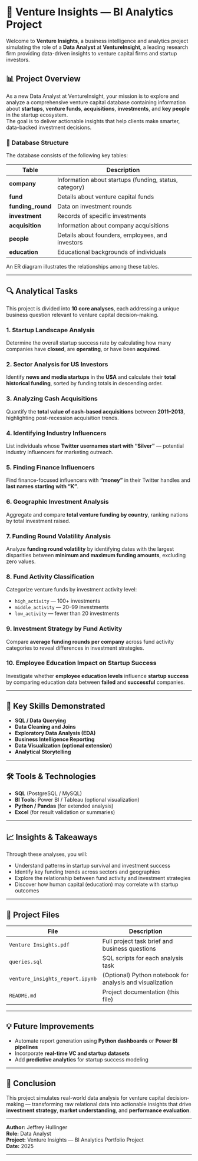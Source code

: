 # 🚀 Venture Insights — BI Analytics Project

Welcome to **Venture Insights**, a business intelligence and analytics project simulating the role of a **Data Analyst** at **VentureInsight**, a leading research firm providing data-driven insights to venture capital firms and startup investors.

## 📊 Project Overview

As a new Data Analyst at VentureInsight, your mission is to explore and analyze a comprehensive venture capital database containing information about **startups**, **venture funds**, **acquisitions**, **investments**, and **key people** in the startup ecosystem.  
The goal is to deliver actionable insights that help clients make smarter, data-backed investment decisions.

### 🧩 Database Structure

The database consists of the following key tables:

| Table | Description |
|--------|-------------|
| **company** | Information about startups (funding, status, category) |
| **fund** | Details about venture capital funds |
| **funding_round** | Data on investment rounds |
| **investment** | Records of specific investments |
| **acquisition** | Information about company acquisitions |
| **people** | Details about founders, employees, and investors |
| **education** | Educational backgrounds of individuals |

An ER diagram illustrates the relationships among these tables.

---

## 🔍 Analytical Tasks

This project is divided into **10 core analyses**, each addressing a unique business question relevant to venture capital decision-making.

### 1. Startup Landscape Analysis
Determine the overall startup success rate by calculating how many companies have **closed**, are **operating**, or have been **acquired**.

### 2. Sector Analysis for US Investors
Identify **news and media startups** in the **USA** and calculate their **total historical funding**, sorted by funding totals in descending order.

### 3. Analyzing Cash Acquisitions
Quantify the **total value of cash-based acquisitions** between **2011–2013**, highlighting post-recession acquisition trends.

### 4. Identifying Industry Influencers
List individuals whose **Twitter usernames start with “Silver”** — potential industry influencers for marketing outreach.

### 5. Finding Finance Influencers
Find finance-focused influencers with **“money”** in their Twitter handles and **last names starting with “K”**.

### 6. Geographic Investment Analysis
Aggregate and compare **total venture funding by country**, ranking nations by total investment raised.

### 7. Funding Round Volatility Analysis
Analyze **funding round volatility** by identifying dates with the largest disparities between **minimum and maximum funding amounts**, excluding zero values.

### 8. Fund Activity Classification
Categorize venture funds by investment activity level:

- `high_activity` — 100+ investments  
- `middle_activity` — 20–99 investments  
- `low_activity` — fewer than 20 investments

### 9. Investment Strategy by Fund Activity
Compare **average funding rounds per company** across fund activity categories to reveal differences in investment strategies.

### 10. Employee Education Impact on Startup Success
Investigate whether **employee education levels** influence **startup success** by comparing education data between **failed** and **successful** companies.

---

## 🧠 Key Skills Demonstrated

- **SQL / Data Querying**
- **Data Cleaning and Joins**
- **Exploratory Data Analysis (EDA)**
- **Business Intelligence Reporting**
- **Data Visualization (optional extension)**
- **Analytical Storytelling**

---

## 🛠️ Tools & Technologies

- **SQL** (PostgreSQL / MySQL)
- **BI Tools**: Power BI / Tableau (optional visualization)
- **Python / Pandas** (for extended analysis)
- **Excel** (for result validation or summaries)

---

## 📈 Insights & Takeaways

Through these analyses, you will:

- Understand patterns in startup survival and investment success  
- Identify key funding trends across sectors and geographies  
- Explore the relationship between fund activity and investment strategies  
- Discover how human capital (education) may correlate with startup outcomes  

---

## 📂 Project Files

| File | Description |
|------|-------------|
| `Venture Insights.pdf` | Full project task brief and business questions |
| `queries.sql` | SQL scripts for each analysis task |
| `venture_insights_report.ipynb` | (Optional) Python notebook for analysis and visualization |
| `README.md` | Project documentation (this file) |

---

## 💡 Future Improvements

- Automate report generation using **Python dashboards** or **Power BI pipelines**  
- Incorporate **real-time VC and startup datasets**  
- Add **predictive analytics** for startup success modeling  

---

## 🏁 Conclusion

This project simulates real-world data analysis for venture capital decision-making — transforming raw relational data into actionable insights that drive **investment strategy**, **market understanding**, and **performance evaluation**.

---

**Author:** Jeffrey Hullinger  
**Role:** Data Analyst  
**Project:** Venture Insights — BI Analytics Portfolio Project  
**Date:** 2025  

---

